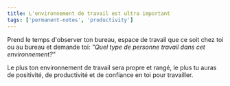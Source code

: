 ```yaml
---
title: L'environnement de travail est ultra important
tags: ['permanent-notes', 'productivity']
---
```


Prend le temps d'observer ton bureau, espace de travail que ce soit chez toi ou au bureau et demande toi: *"Quel type de personne travail dans cet environnement?"*

Le plus ton environnement de travail sera propre et rangé, le plus tu auras de positivité, de productivité et de confiance en toi pour travailler. 